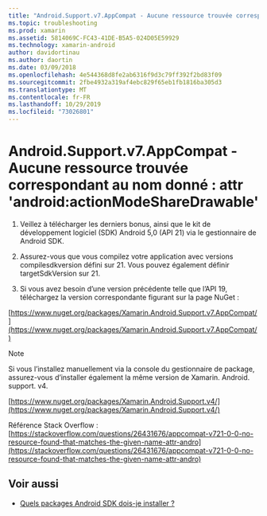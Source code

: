 ```yaml
---
title: "Android.Support.v7.AppCompat - Aucune ressource trouvée correspondant au nom donné : attr 'android:actionModeShareDrawable'"
ms.topic: troubleshooting
ms.prod: xamarin
ms.assetid: 5814069C-FC43-41DE-B5A5-024D05E59929
ms.technology: xamarin-android
author: davidortinau
ms.author: daortin
ms.date: 03/09/2018
ms.openlocfilehash: 4e544368d8fe2ab6316f9d3c79ff392f2bd83f09
ms.sourcegitcommit: 2fbe4932a319af4ebc829f65eb1fb1816ba305d3
ms.translationtype: MT
ms.contentlocale: fr-FR
ms.lasthandoff: 10/29/2019
ms.locfileid: "73026801"
---
```

# <a name="androidsupportv7appcompat---no-resource-found-that-matches-the-given-name-attr-androidactionmodesharedrawable"></a>Android.Support.v7.AppCompat - Aucune ressource trouvée correspondant au nom donné : attr 'android:actionModeShareDrawable'

1. Veillez à télécharger les derniers bonus, ainsi que le kit de développement logiciel (SDK) Android 5,0 (API 21) via le gestionnaire de Android SDK.

2. Assurez-vous que vous compilez votre application avec versions compilesdkversion défini sur 21. Vous pouvez également définir targetSdkVersion sur 21.

3. Si vous avez besoin d’une version précédente telle que l’API 19, téléchargez la version correspondante figurant sur la page NuGet :

[https://www.nuget.org/packages/Xamarin.Android.Support.v7.AppCompat/](https://www.nuget.org/packages/Xamarin.Android.Support.v7.AppCompat/)

> [!NOTE]
> Si vous l’installez manuellement via la console du gestionnaire de package, assurez-vous d’installer également la même version de Xamarin. Android. support. v4.

[https://www.nuget.org/packages/Xamarin.Android.Support.v4/](https://www.nuget.org/packages/Xamarin.Android.Support.v4/)

Référence Stack Overflow : [https://stackoverflow.com/questions/26431676/appcompat-v721-0-0-no-resource-found-that-matches-the-given-name-attr-andro](https://stackoverflow.com/questions/26431676/appcompat-v721-0-0-no-resource-found-that-matches-the-given-name-attr-andro)

## <a name="see-also"></a>Voir aussi

- [Quels packages Android SDK dois-je installer ?](~/android/troubleshooting/questions/install-android-sdk-packages.md)
